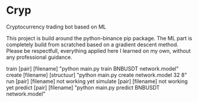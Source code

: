 # Cryp
Cryptocurrency trading bot based on ML

This project is build around the python-binance pip package.
The ML part is completely build from scratched based on a gradient descent method.
Please be respectfull, everything applied here I learned on my own, without any professional guidance.

train [pair] [filename] "python main.py train BNBUSDT network.model"
create [filename] [structuur] "python main.py create network.model 32 8"
run [pair] [filename] not working yet
simulate [pair] [filename] not working yet
predict [pair] [filename] "python main.py predict BNBUSDT network.model"

